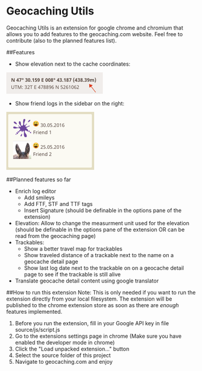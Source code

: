 # Geocaching Utils
Geocaching Utils is an extension for google chrome and chromium that allows you to add features to the geocaching.com website.
Feel free to contribute (also to the planned features list).

##Features
- Show elevation next to the cache coordinates:

![image of elevation feature](readmeRcs/ElevationFeature.png
 "Elevation Feature")
 
- Show friend logs in the sidebar on the right: 

![image of friend list feature](readmeRcs/FriendListFeature.png
 "Friend List Feature")
 
 
##Planned features so far
- Enrich log editor
	- Add smileys
	- Add FTF, STF and TTF tags
	- Insert Signature (should be definable in the options pane of the extension)
- Elevation: Allow to change the measurment unit used for the elevation (should be definable in the options pane of the extension OR can be read from the geocaching page)
- Trackables:
	- Show a better travel map for trackables
	- Show traveled distance of a trackable next to the name on a geocache detail page
	- Show last log date next to the trackable on on a geocache detail page to see if the trackable is still alive
- Translate geocache detail content using google translator


##How to run this extension
Note: This is only needed if you want to run the extension directly from your local filesystem. The extension will be published to the chrome extension store as soon as there are _enough_ features implemented.

1. Before you run the extension, fill in your Google API key in file source/js/script.js
2. Go to the extensions settings page in chrome (Make sure you have enabled the developer mode in chrome)
3. Click the "Load unpacked extension..." button
4. Select the source folder of this project
5. Navigate to geocaching.com and enjoy